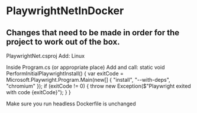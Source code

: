 # PlaywrightNetInDocker

## Changes that need to be made in order for the project to work out of the box.

PlaywrightNet.csproj
Add: <PlaywrightPlatform>Linux</PlaywrightPlatform>

Inside Program.cs (or appropriate place)
Add and call: 
static void PerformInitialPlaywrightInstall()
{
    var exitCode = Microsoft.Playwright.Program.Main(new[] { "install", "--with-deps", "chromium" });
    if (exitCode != 0)
    {
        throw new Exception($"Playwright exited with code {exitCode}");
    }
}

Make sure you run headless
Dockerfile is unchanged

